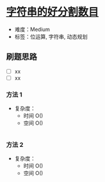 # [字符串的好分割数目](https://leetcode-cn.com/problems/number-of-good-ways-to-split-a-string/)

- 难度：Medium
- 标签：位运算, 字符串, 动态规划

## 刷题思路

- [ ] xx
- [ ] xx

### 方法 1

- 复杂度：
    - 时间 O()
    - 空间 O()

``` js

```

### 方法 2

- 复杂度：
    - 时间 O()
    - 空间 O()

``` js

```
